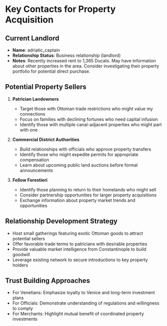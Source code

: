 # Key Contacts for Property Acquisition

## Current Landlord
- **Name**: adriatic_captain
- **Relationship Status**: Business relationship (landlord)
- **Notes**: Recently increased rent to 1,365 Ducats. May have information about other properties in the area. Consider investigating their property portfolio for potential direct purchase.

## Potential Property Sellers
1. **Patrician Landowners**
   - Target those with Ottoman trade restrictions who might value my connections
   - Focus on families with declining fortunes who need capital infusion
   - Identify those with multiple canal-adjacent properties who might part with one

2. **Commercial District Authorities**
   - Build relationships with officials who approve property transfers
   - Identify those who might expedite permits for appropriate compensation
   - Learn about upcoming public land auctions before formal announcements

3. **Fellow Forestieri**
   - Identify those planning to return to their homelands who might sell
   - Consider partnership opportunities for larger property acquisitions
   - Exchange information about property market trends and opportunities

## Relationship Development Strategy
- Host small gatherings featuring exotic Ottoman goods to attract potential sellers
- Offer favorable trade terms to patricians with desirable properties
- Provide valuable market intelligence from Constantinople to build goodwill
- Leverage existing network to secure introductions to key property holders

## Trust Building Approaches
- For Venetians: Emphasize loyalty to Venice and long-term investment plans
- For Officials: Demonstrate understanding of regulations and willingness to comply
- For Merchants: Highlight mutual benefit of coordinated property investments
